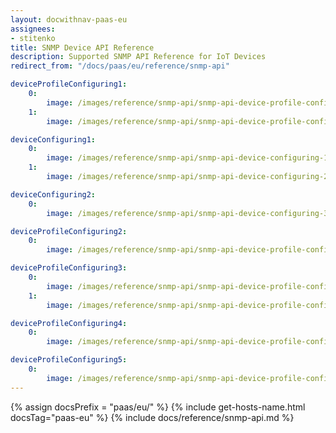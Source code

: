 ```yaml
---
layout: docwithnav-paas-eu
assignees:
- stitenko
title: SNMP Device API Reference
description: Supported SNMP API Reference for IoT Devices
redirect_from: "/docs/paas/eu/reference/snmp-api"

deviceProfileConfiguring1:
    0:
        image: /images/reference/snmp-api/snmp-api-device-profile-configuring-1-paas.png
    1:
        image: /images/reference/snmp-api/snmp-api-device-profile-configuring-2-paas.png

deviceConfiguring1:
    0:
        image: /images/reference/snmp-api/snmp-api-device-configuring-1-paas.png
    1:
        image: /images/reference/snmp-api/snmp-api-device-configuring-2-paas.png

deviceConfiguring2:
    0:
        image: /images/reference/snmp-api/snmp-api-device-configuring-3-paas.png

deviceProfileConfiguring2:
    0:
        image: /images/reference/snmp-api/snmp-api-device-profile-configuring-3-paas.png

deviceProfileConfiguring3:
    0:
        image: /images/reference/snmp-api/snmp-api-device-profile-configuring-4.1-paas.png
    1:
        image: /images/reference/snmp-api/snmp-api-device-profile-configuring-4.2-paas.png

deviceProfileConfiguring4:
    0:
        image: /images/reference/snmp-api/snmp-api-device-profile-configuring-5-paas.png

deviceProfileConfiguring5:
    0:
        image: /images/reference/snmp-api/snmp-api-device-profile-configuring-6-paas.png
---
```


{% assign docsPrefix = "paas/eu/" %}
{% include get-hosts-name.html docsTag="paas-eu" %}
{% include docs/reference/snmp-api.md %}